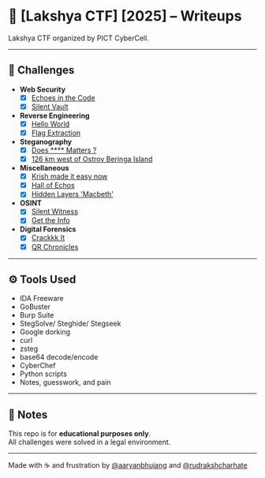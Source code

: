 # 🧠 [Lakshya CTF] [2025] – Writeups

Lakshya CTF organized by PICT CyberCell.

---

## 📁 Challenges
- **Web Security**
  - [x] [Echoes in the Code](web/echoes-in-the-code)
  - [x] [Silent Vault](web/silent-vault)

- **Reverse Engineering**
  - [x] [Hello World](rev/hello-world)
  - [x] [Flag Extraction](rev/flag-extraction)

- **Steganography**
  - [x] [Does **** Matters ?](stego/does-matters)
  - [x] [126 km west of Ostrov Beringa Island](stego/beringa-island)

- **Miscellaneous**
  - [x] [Krish made it easy now](misc/krish-made-it-easy)
  - [x] [Hall of Echos](misc/hall-of-echos)
  - [x] [Hidden Layers 'Macbeth'](misc/hidden-layers-macbeth)

- **OSINT**
  - [x] [Silent Witness](osint/silent-witness)
  - [x] [Get the Info](osint/get-the-info)

- **Digital Forensics**
  - [x] [Crackkk It](forensics/crackkk-it)
  - [x] [QR Chronicles](forensics/qr-chronicles)

---

## ⚙️ Tools Used

- IDA Freeware
- GoBuster
- Burp Suite
- StegSolve/ Steghide/ Stegseek
- Google dorking
- curl
- zsteg
- base64 decode/encode
- CyberChef
- Python scripts
- Notes, guesswork, and pain

---

## 📎 Notes

This repo is for **educational purposes only**.  
All challenges were solved in a legal environment.

---
Made with ☕ and frustration by [@aaryanbhujang](https://github.com/aaryanbhujang) and [@rudrakshcharhate](https://github.com/iamRUDRAKSH)
